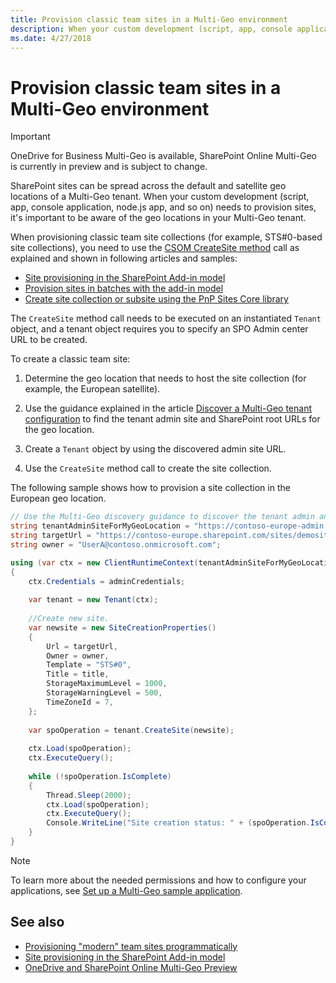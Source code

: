 ```yaml
---
title: Provision classic team sites in a Multi-Geo environment
description: When your custom development (script, app, console application, node.js app) needs to provision sites, it's important to be aware of the geo locations in your Multi-Geo tenant. 
ms.date: 4/27/2018
---
```


# Provision classic team sites in a Multi-Geo environment

> [!IMPORTANT] 
> OneDrive for Business Multi-Geo is available, SharePoint Online Multi-Geo is currently in preview and is subject to change.

SharePoint sites can be spread across the default and satellite geo locations of a Multi-Geo tenant. When your custom development (script, app, console application, node.js app, and so on) needs to provision sites, it's important to be aware of the geo locations in your Multi-Geo tenant. 

When provisioning classic team site collections (for example, STS#0-based site collections), you need to use the [CSOM CreateSite method](https://msdn.microsoft.com/en-us/library/microsoft.online.sharepoint.tenantadministration.tenant.createsite(v=office.15).aspx) call as explained and shown in following articles and samples:

- [Site provisioning in the SharePoint Add-in model](site-provisioning-sharepoint-add-in.md)
- [Provision sites in batches with the add-in model](https://github.com/SharePoint/PnP/tree/master/Samples/Provisioning.Batch)
- [Create site collection or subsite using the PnP Sites Core library](https://github.com/SharePoint/PnP/tree/master/Samples/Provisioning.CreateSite)

The `CreateSite` method call needs to be executed on an instantiated `Tenant` object, and a tenant object requires you to specify an SPO Admin center URL to be created. 

To create a classic team site:

1. Determine the geo location that needs to host the site collection (for example, the European satellite).

2. Use the guidance explained in the article [Discover a Multi-Geo tenant configuration](multigeo-discovery.md) to find the tenant admin site and SharePoint root URLs for the geo location.

3. Create a `Tenant` object by using the discovered admin site URL.

4. Use the `CreateSite` method call to create the site collection.

The following sample shows how to provision a site collection in the European geo location.

```csharp
// Use the Multi-Geo discovery guidance to discover the tenant admin and root site URLs for this geo location.
string tenantAdminSiteForMyGeoLocation = "https://contoso-europe-admin.sharepoint.com";
string targetUrl = "https://contoso-europe.sharepoint.com/sites/demosite";
string owner = "UserA@contoso.onmicrosoft.com";

using (var ctx = new ClientRuntimeContext(tenantAdminSiteForMyGeoLocation))
{
    ctx.Credentials = adminCredentials;
    
    var tenant = new Tenant(ctx);
    
    //Create new site.
    var newsite = new SiteCreationProperties()
    {
        Url = targetUrl,
        Owner = owner,
        Template = "STS#0",
        Title = title,
        StorageMaximumLevel = 1000,
        StorageWarningLevel = 500,
        TimeZoneId = 7,
    };
    
    var spoOperation = tenant.CreateSite(newsite);
    
    ctx.Load(spoOperation);
    ctx.ExecuteQuery();
    
    while (!spoOperation.IsComplete)
    {
        Thread.Sleep(2000);
        ctx.Load(spoOperation);
        ctx.ExecuteQuery();
        Console.WriteLine("Site creation status: " + (spoOperation.IsComplete ? "waiting" : "complete"));
    }
}
```

> [!NOTE] 
> To learn more about the needed permissions and how to configure your applications, see [Set up a Multi-Geo sample application](multigeo-sampleapplicationsetup.md).

## See also

- [Provisioning "modern" team sites programmatically](modern-experience-customizations-provisioning-sites.md)
- [Site provisioning in the SharePoint Add-in model](site-provisioning-sharepoint-add-in.md)
- [OneDrive and SharePoint Online Multi-Geo Preview](multigeo-introduction.md)

